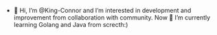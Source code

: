 - 👋 Hi, I’m @King-Connor and I’m interested in development and improvement from collaboration with community. Now 🌱 I’m currently learning Golang and Java from screcth:)


<!---
King-Connor/King-Connor is a ✨ special ✨ repository because its `README.md` (this file) appears on your GitHub profile.
You can click the Preview link to take a look at your changes.
--->
